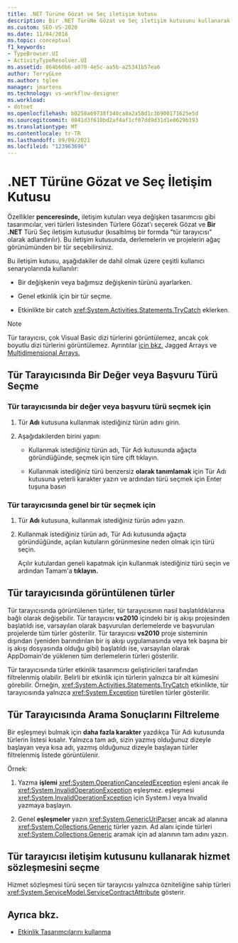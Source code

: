 ```yaml
---
title: .NET Türüne Gözat ve Seç iletişim kutusu
description: Bir .NET TürüNe Gözat ve Seç iletişim kutusunu kullanarak derlemeler ve projeler için bir ağaç görünümünden tür seçme hakkında İş Akışı Tasarımcısı.
ms.custom: SEO-VS-2020
ms.date: 11/04/2016
ms.topic: conceptual
f1_keywords:
- TypeBrowser.UI
- ActivityTypeResolver.UI
ms.assetid: 864b60b6-a070-4e5c-aa5b-a25341b57ea6
author: TerryGLee
ms.author: tglee
manager: jmartens
ms.technology: vs-workflow-designer
ms.workload:
- dotnet
ms.openlocfilehash: b0258a69738f340ca8a2a58d1c3b900171625e5d
ms.sourcegitcommit: 0841d3f610bd2af4af1cf07dd9d31d1e0629b193
ms.translationtype: MT
ms.contentlocale: tr-TR
ms.lasthandoff: 09/09/2021
ms.locfileid: "123963696"
---
```

# <a name="browse-and-select-a-net-type-dialog-box"></a>.NET Türüne Gözat ve Seç İletişim Kutusu

Özellikler **penceresinde,** iletişim kutuları veya değişken tasarımcısı gibi tasarımcılar,  veri türleri listesinden Türlere Gözat'ı seçerek Gözat ve **Bir .NET** Türü Seç iletişim kutusudur (kısaltılmış bir formda "tür tarayıcısı" olarak adlandırılır). Bu iletişim kutusunda, derlemelerin ve projelerin ağaç görünümünden bir tür seçebilirsiniz.

Bu iletişim kutusu, aşağıdakiler de dahil olmak üzere çeşitli kullanıcı senaryolarında kullanılır:

- Bir değişkenin veya bağımsız değişkenin türünü ayarlarken.

- Genel etkinlik için bir tür seçme.

- Etkinlikte bir catch <xref:System.Activities.Statements.TryCatch> eklerken.

> [!NOTE]
> Tür tarayıcısı, çok Visual Basic dizi türlerini görüntülemez, ancak çok boyutlu dizi türlerini görüntülemez. Ayrıntılar [için bkz.](/previous-versions/visualstudio/visual-studio-2008/hkhhsz9t(v=vs.90)) Jagged Arrays ve [Multidimensional Arrays.](/previous-versions/visualstudio/visual-studio-2008/d2de1t93(v=vs.90))

## <a name="selecting-a-value-or-reference-type-from-the-type-browser"></a>Tür Tarayıcısında Bir Değer veya Başvuru Türü Seçme

### <a name="to-select-a-value-or-reference-type-from-the-type-browser"></a>Tür tarayıcısında bir değer veya başvuru türü seçmek için

1. Tür **Adı** kutusuna kullanmak istediğiniz türün adını girin.

2. Aşağıdakilerden birini yapın:

    - Kullanmak istediğiniz türün adı, Tür Adı kutusunda ağaçta  göründüğünde, seçmek için türe çift tıklayın.

    - Kullanmak istediğiniz türü benzersiz **olarak tanımlamak** için Tür Adı kutusuna yeterli karakter yazın ve ardından türü seçmek için Enter tuşuna basın

### <a name="to-select-a-generic-type-from-the-type-browser"></a>Tür tarayıcısında genel bir tür seçmek için

1. Tür **Adı** kutusuna, kullanmak istediğiniz türün adını yazın.

2. Kullanmak istediğiniz türün adı, Tür Adı kutusunda ağaçta  göründüğünde, açılan kutuların görünmesine neden olmak için türü seçin.

     Açılır kutulardan geneli kapatmak için kullanmak istediğiniz türü seçin ve ardından Tamam'a **tıklayın.**

## <a name="types-displayed-in-the-type-browser"></a>Tür tarayıcısında görüntülenen türler

Tür tarayıcısında görüntülenen türler, tür tarayıcısının nasıl başlatıldıklarına bağlı olarak değişebilir. Tür tarayıcısı **vs2010** içindeki bir iş akışı projesinden başlatıldı ise, varsayılan olarak başvurulan derlemelerde ve başvurulan projelerde tüm türler gösterilir. Tür tarayıcısı **vs2010** proje sisteminin dışından (yeniden barındırılan bir iş akışı uygulamasında veya tek başına bir iş akışı dosyasında olduğu gibi) başlatıldı ise, varsayılan olarak AppDomain'de yüklenen tüm derlemelerin türleri gösterilir.

Tür tarayıcısında türler etkinlik tasarımcısı geliştiricileri tarafından filtrelenmiş olabilir. Belirli bir etkinlik için türlerin yalnızca bir alt kümesini görebilir. Örneğin, <xref:System.Activities.Statements.TryCatch> etkinlikte, tür tarayıcısında yalnızca <xref:System.Exception> türetilen türler gösterilir.

## <a name="filtering-search-results-in-the-type-browser"></a>Tür Tarayıcısında Arama Sonuçlarını Filtreleme

Bir eşleşmeyi bulmak için **daha fazla karakter** yazdıkça Tür Adı kutusunda türlerin listesi kısalır. Yalnızca tam adı, sizin yazmış olduğunuz dizeyle başlayan veya kısa adı, yazmış olduğunuz dizeyle başlayan türler filtrelenmiş listede görüntülenir.

Örnek:

1. Yazma **işlemi** <xref:System.OperationCanceledException> eşleni ancak ile <xref:System.InvalidOperationException> eşleşmez. eşleşmesi <xref:System.InvalidOperationException> için System.I veya Invalid yazmaya başlayın.

2. Genel **eşleşmeler** yazın <xref:System.GenericUriParser> ancak ad alanına <xref:System.Collections.Generic> türler yazın. Ad alanı içinde türleri <xref:System.Collections.Generic> aramak için ad alanının tam adını yazın.

## <a name="selecting-a-service-contract-using-the-type-browser-dialog"></a>Tür tarayıcısı iletişim kutusunu kullanarak hizmet sözleşmesini seçme

Hizmet sözleşmesi türü seçen tür tarayıcısı yalnızca özniteliğine sahip türleri <xref:System.ServiceModel.ServiceContractAttribute> gösterir.

## <a name="see-also"></a>Ayrıca bkz.

- [Etkinlik Tasarımcılarını kullanma](control-flow-activity-designers.md)
